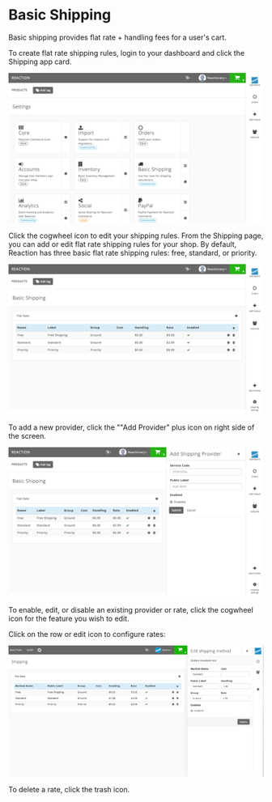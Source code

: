 # Basic Shipping

Basic shipping provides flat rate + handling fees for a user's cart.

To create flat rate shipping rules, login to your dashboard and click the Shipping app card.

![](/assets/admin-dashboard.png "Reaction Commerce Dashboard")

Click the cogwheel icon to edit your shipping rules. From the Shipping page, you can add or edit flat rate shipping rules for your shop. By default, Reaction has three basic flat rate shipping rules: free, standard, or priority.

![](/assets/admin-basic-shipping.png "Reaction Commerce Basic Shipping")

To add a new provider, click the ""Add Provider" plus icon on right side of the screen.

![](/assets/admin-basic-shipping-add-provider.png "Reaction Commerce basic shipping")

To enable, edit, or disable an existing provider or rate, click the cogwheel icon for the feature you wish to edit.

Click on the row or edit icon to configure rates:

![](/assets/admin-basic-shipping-edit-provider.png "Reaction Commerce basic shipping")

To delete a rate, click the trash icon.
